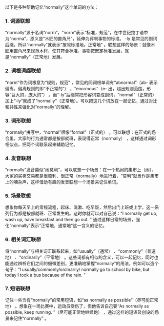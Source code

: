 以下是多种帮助记忆“normally”这个单词的方法：
### 1. 词源联想
“normally”源于名词“norm”，“norm”表示“标准，规范”，在中世纪拉丁语中为“norma”，原义是“木匠的直角尺”，延伸为评判事物的标准。 -ly 是常见的副词后缀。所以“normally”就表示“按照标准地，正常地” 。联想这样的场景：就像木匠用直角尺来规范木材，使其符合标准，事物按既定标准发展，就是“normally”（正常地）发展。
### 2. 词根词缀联想
“norm”作为词根意为“规则，规范” ，常见的同词根单词有“abnormal”（ab- 表示偏离，偏离规则的即“不正常的”） ，“enormous”（e- 出，超出规则范围，形容“巨大的，庞大的”） 。而“-ly”后缀常把形容词变成副词，“normal”（正常的）加上“-ly”就成了“normally”（正常地）。可以把这几个词放在一起记忆，通过对比和共性来强化对“normally”的理解。
### 3. 词形联想
“normally”拼写中，“normal”很像“formal”（正式的） 。可以联想：在正式的场合里，大家的行为通常都是按部就班，表现得正常（normally） ，这样通过词形相似点，把两个词联系起来辅助记忆。
### 4. 发音联想
“normally”发音类似“闹莫利”，可以联想一个场景：在一个热闹的集市上（闹），大家的买卖交易都是很顺利、很正常（normally）地进行着，“莫利”就当作是集市上的嘈杂声，这样借助有趣的发音联想一个场景来记住单词。
### 5. 场景联想
想象你每天早上的常规流程，起床、洗漱、吃早饭，然后出门上班或上学，这一系列行为都是按部就班、正常发生的。这时你就可以对自己说：“I normally get up, wash up, have breakfast and then go out. ” 通过这样日常的场景，强化“normally”表示“正常地，通常地”这一含义的记忆。
### 6. 相关词汇联想
将“normally”与相关词汇联系起来，如“usually”（通常） 、“commonly”（普遍地） 、“ordinarily”（平常地） 。这些词都有相似的含义，可以一起记忆，同时也能通过辨析它们之间的细微差别，更准确地掌握“normally”的用法。例如可以造个句子：“I usually/commonly/ordinarily/ normally go to school by bike, but today I took a bus because of the rain. ”
### 7. 短语联想
记住一些含有“normally”的常用短语，如“as normally as possible”（尽可能正常地） 。想象在一场比赛中，运动员受伤了，但他告诉自己要“As normally as possible, keep running. ”（尽可能正常地继续跑） ，通过这样的短语及创设的场景来记住“normally” 。 